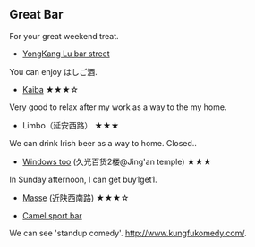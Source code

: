 ## Great Bar

For your great weekend treat.

- [YongKang Lu bar street](http://www.timeoutshanghai.com/features/Bars__Clubs-Nightlife_features/14537/The-battle-for-Yongkang-Lu.html)

You can enjoy はしご酒.

- [Kaiba](http://www.kaiba-beerbar.com/) ★★★☆

Very good to relax after my work as a way to the my home.

- Limbo（延安西路） ★★★

We can drink Irish beer as a way to home. Closed..

- [Windows too](http://www.timeoutshanghai.com/venue/Bars__Clubs-Bars/1928/Windows-Too.html) (久光百货2楼@Jing'an temple) ★★★

In Sunday afternoon, I can get buy1get1.

- [Masse](http://www.smartshanghai.com/venue/6179/MASSE) (近陕西南路) ★★★☆

- [Camel sport bar](http://camelsportsbar.com/)

We can see 'standup comedy'.
http://www.kungfukomedy.com/.



